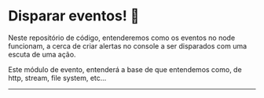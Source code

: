 # Disparar eventos! 💢

Neste repositório de código, entenderemos como os eventos no node funcionam, a cerca de criar alertas no console a ser disparados com uma escuta de uma ação.

Este módulo de evento, entenderá a base de que entendemos como, de http, stream, file system, etc...

---